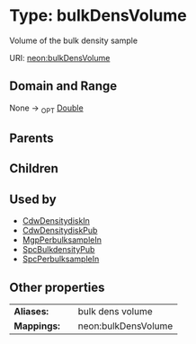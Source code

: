 
# Type: bulkDensVolume


Volume of the bulk density sample

URI: [neon:bulkDensVolume](https://data.neonscience.org/bulkDensVolume)


## Domain and Range

None ->  <sub>OPT</sub> [Double](types/Double.md)

## Parents


## Children


## Used by

 * [CdwDensitydiskIn](CdwDensitydiskIn.md)
 * [CdwDensitydiskPub](CdwDensitydiskPub.md)
 * [MgpPerbulksampleIn](MgpPerbulksampleIn.md)
 * [SpcBulkdensityPub](SpcBulkdensityPub.md)
 * [SpcPerbulksampleIn](SpcPerbulksampleIn.md)

## Other properties

|  |  |  |
| --- | --- | --- |
| **Aliases:** | | bulk dens volume |
| **Mappings:** | | neon:bulkDensVolume |

